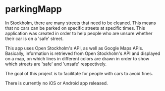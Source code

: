 # parkingMapp

In Stockholm, there are many streets that need to be cleaned. This means that no cars can be parked on specific streets at specific times. This application was created in order to help people who are unsure whether their car is on a 'safe' street.

This app uses Open Stockholm's API, as well as Google Maps APIs. Basically, information is retrieved from Open Stockholm's API and displayed on a map, on which lines in different colors are drawn in order to show which streets are 'safe' and 'unsafe' respectively.

The goal of this project is to facilitate for people with cars to avoid fines. 

There is currently no iOS or Android app released.
